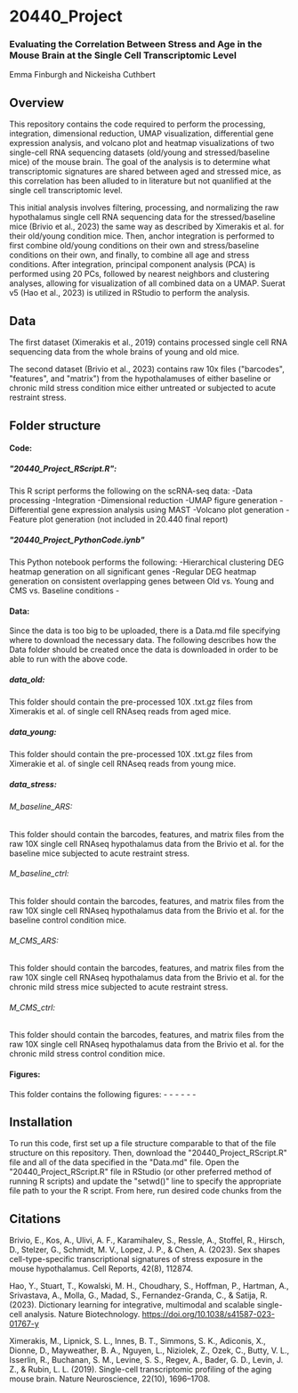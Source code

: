 # 20440_Project
### Evaluating the Correlation Between Stress and Age in the Mouse Brain at the Single Cell Transcriptomic Level

Emma Finburgh and Nickeisha Cuthbert

## Overview
This repository contains the code required to perform the processing, integration, dimensional reduction, UMAP visualization, differential gene expression analysis, and volcano plot and heatmap visualizations of two single-cell RNA sequencing datasets (old/young and stressed/baseline mice) of the mouse brain. The goal of the analysis is to determine what transcriptomic signatures are shared between aged and stressed mice, as this correlation has been alluded to in literature but not quanlified at the single cell transcriptomic level. 

This initial analysis involves filtering, processing, and normalizing the raw hypothalamus single cell RNA sequencing data for the stressed/baseline mice (Brivio et al., 2023) the same way as described by Ximerakis et al. for their old/young condition mice. Then, anchor integration is performed to first combine old/young conditions on their own and stress/baseline conditions on their own, and finally, to combine all age and stress conditions. After integration, principal component analysis (PCA) is performed using 20 PCs, followed by nearest neighbors and clustering analyses, allowing for visualization of all combined data on a UMAP. Suerat v5 (Hao et al., 2023) is utilized in RStudio to perform the analysis.

## Data
The first dataset (Ximerakis et al., 2019) contains processed single cell RNA sequencing data from the whole brains of young and old mice. 

The second dataset (Brivio et al., 2023) contains raw 10x files ("barcodes", "features", and "matrix") from the hypothalamuses of either baseline or chronic mild stress condition mice either untreated or subjected to acute restraint stress.



## Folder structure
#### Code:
  ##### "20440_Project_RScript.R":
  This R script performs the following on the scRNA-seq data:
      -Data processing
      -Integration
      -Dimensional reduction
      -UMAP figure generation
      -Differential gene expression analysis using MAST
      -Volcano plot generation
      -Feature plot generation (not included in 20.440 final report)
      
  ##### "20440_Project_PythonCode.iynb"
  This Python notebook performs the following:
      -Hierarchical clustering DEG heatmap generation on all significant genes
      -Regular DEG heatmap generation on consistent overlapping genes between Old vs. Young and CMS vs. Baseline conditions
      -

#### Data:
Since the data is too big to be uploaded, there is a Data.md file specifying where to download the necessary data. The following describes how the Data folder should be created once the data is downloaded in order to be able to run with the above code.
  ##### data_old:
  This folder should contain the pre-processed 10X .txt.gz files from Ximerakis et al. of single cell RNAseq reads from aged      mice.
  
  ##### data_young:
  This folder should contain the pre-processed 10X .txt.gz files from Ximerakie et al. of single cell RNAseq reads from young
  mice.
  
  ##### data_stress:
  ###### M_baseline_ARS:
  This folder should contain the barcodes, features, and matrix files from the raw 10X single cell RNAseq hypothalamus data
  from the Brivio et al. for the baseline mice subjected to acute restraint stress.
  ###### M_baseline_ctrl:
  This folder should contain the barcodes, features, and matrix files from the raw 10X single cell RNAseq hypothalamus data
  from the Brivio et al. for the baseline control condition mice.
  ###### M_CMS_ARS:
  This folder should contain the barcodes, features, and matrix files from the raw 10X single cell RNAseq hypothalamus data
  from the Brivio et al. for the chronic mild stress mice subjected to acute restraint stress.
  ###### M_CMS_ctrl:
  This folder should contain the barcodes, features, and matrix files from the raw 10X single cell RNAseq hypothalamus data
  from the Brivio et al. for the chronic mild stress control condition mice.
  
#### Figures:
This folder contains the following figures:
    -
    -
    -
    -
    -
    -

## Installation
To run this code, first set up a file structure comparable to that of the file structure on this repository. Then, download the "20440_Project_RScript.R" file and all of the data specified in the "Data.md" file. Open the "20440_Project_RScript.R" file in RStudio (or other preferred method of running R scripts) and update the "setwd()" line to specify the appropriate file path to your the R script. From here, run desired code chunks from the 

## Citations
Brivio, E., Kos, A., Ulivi, A. F., Karamihalev, S., Ressle, A., Stoffel, R., Hirsch, D., Stelzer, G., Schmidt, M. V., Lopez, J. P., & Chen, A. (2023). Sex shapes cell-type-specific transcriptional signatures of stress exposure in the mouse hypothalamus. Cell Reports, 42(8), 112874.

Hao, Y., Stuart, T., Kowalski, M. H., Choudhary, S., Hoffman, P., Hartman, A., Srivastava, A., Molla, G., Madad, S., Fernandez-Granda, C., & Satija, R. (2023). Dictionary learning for integrative, multimodal and scalable single-cell analysis. Nature Biotechnology. https://doi.org/10.1038/s41587-023-01767-y

Ximerakis, M., Lipnick, S. L., Innes, B. T., Simmons, S. K., Adiconis, X., Dionne, D., Mayweather, B. A., Nguyen, L., Niziolek, Z., Ozek, C., Butty, V. L., Isserlin, R., Buchanan, S. M., Levine, S. S., Regev, A., Bader, G. D., Levin, J. Z., & Rubin, L. L. (2019). Single-cell transcriptomic profiling of the aging mouse brain. Nature Neuroscience, 22(10), 1696–1708.
